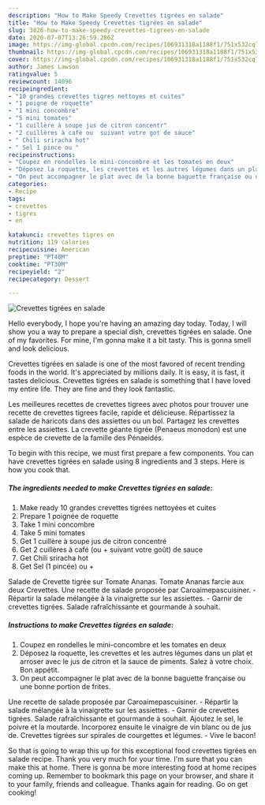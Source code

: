 ```yaml
---
description: "How to Make Speedy Crevettes tigrées en salade"
title: "How to Make Speedy Crevettes tigrées en salade"
slug: 3026-how-to-make-speedy-crevettes-tigrees-en-salade
date: 2020-07-07T13:26:59.286Z
image: https://img-global.cpcdn.com/recipes/106931318a1188f1/751x532cq70/crevettes-tigrees-en-salade-photo-principale-de-la-recette.jpg
thumbnail: https://img-global.cpcdn.com/recipes/106931318a1188f1/751x532cq70/crevettes-tigrees-en-salade-photo-principale-de-la-recette.jpg
cover: https://img-global.cpcdn.com/recipes/106931318a1188f1/751x532cq70/crevettes-tigrees-en-salade-photo-principale-de-la-recette.jpg
author: James Lawson
ratingvalue: 5
reviewcount: 14096
recipeingredient:
- "10 grandes crevettes tigres nettoyes et cuites"
- "1 poigne de roquette"
- "1 mini concombre"
- "5 mini tomates"
- "1 cuillère à soupe jus de citron concentr"
- "2 cuillères à café ou  suivant votre got de sauce"
- " Chili sriracha hot"
- " Sel 1 pince ou "
recipeinstructions:
- "Coupez en rondelles le mini-concombre et les tomates en deux"
- "Déposez la roquette, les crevettes et les autres légumes dans un plat et arroser avec le jus de citron et la sauce de piments. Salez à votre choix. Bon appétit."
- "On peut accompagner le plat avec de la bonne baguette française ou une bonne portion de frites."
categories:
- Recipe
tags:
- crevettes
- tigres
- en

katakunci: crevettes tigres en 
nutrition: 119 calories
recipecuisine: American
preptime: "PT40M"
cooktime: "PT30M"
recipeyield: "2"
recipecategory: Dessert

---
```



![Crevettes tigrées en salade](https://img-global.cpcdn.com/recipes/106931318a1188f1/751x532cq70/crevettes-tigrees-en-salade-photo-principale-de-la-recette.jpg)

Hello everybody, I hope you're having an amazing day today. Today, I will show you a way to prepare a special dish, crevettes tigrées en salade. One of my favorites. For mine, I'm gonna make it a bit tasty. This is gonna smell and look delicious.

Crevettes tigrées en salade is one of the most favored of recent trending foods in the world. It's appreciated by millions daily. It is easy, it is fast, it tastes delicious. Crevettes tigrées en salade is something that I have loved my entire life. They are fine and they look fantastic.

Les meilleures recettes de crevettes tigrees avec photos pour trouver une recette de crevettes tigrees facile, rapide et délicieuse. Répartissez la salade de haricots dans des assiettes ou un bol. Partagez les crevettes entre les assiettes. La crevette géante tigrée (Penaeus monodon) est une espèce de crevette de la famille des Pénaeidés.


To begin with this recipe, we must first prepare a few components. You can have crevettes tigrées en salade using 8 ingredients and 3 steps. Here is how you cook that.

<!--inarticleads1-->

##### The ingredients needed to make Crevettes tigrées en salade:

1. Make ready 10 grandes crevettes tigrées nettoyées et cuites
1. Prepare 1 poignée de roquette
1. Take 1 mini concombre
1. Take 5 mini tomates
1. Get 1 cuillère à soupe jus de citron concentré
1. Get 2 cuillères à café (ou + suivant votre goût) de sauce
1. Get  Chili sriracha hot
1. Get  Sel (1 pincée) ou +


Salade de Crevette tigrée sur Tomate Ananas. Tomate Ananas farcie aux deux Crevettes. Une recette de salade proposée par Caroaimepascuisiner. - Répartir la salade mélangée à la vinaigrette sur les assiettes. - Garnir de crevettes tigrées. Salade rafraîchissante et gourmande à souhait. 

<!--inarticleads2-->

##### Instructions to make Crevettes tigrées en salade:

1. Coupez en rondelles le mini-concombre et les tomates en deux
1. Déposez la roquette, les crevettes et les autres légumes dans un plat et arroser avec le jus de citron et la sauce de piments. Salez à votre choix. Bon appétit.
1. On peut accompagner le plat avec de la bonne baguette française ou une bonne portion de frites.


Une recette de salade proposée par Caroaimepascuisiner. - Répartir la salade mélangée à la vinaigrette sur les assiettes. - Garnir de crevettes tigrées. Salade rafraîchissante et gourmande à souhait. Ajoutez le sel, le poivre et la moutarde. Incorporez ensuite le vinaigre de vin blanc ou de jus de. Crevettes tigrées sur spirales de courgettes et légumes. - Vive le bacon! 

So that is going to wrap this up for this exceptional food crevettes tigrées en salade recipe. Thank you very much for your time. I'm sure that you can make this at home. There is gonna be more interesting food at home recipes coming up. Remember to bookmark this page on your browser, and share it to your family, friends and colleague. Thanks again for reading. Go on get cooking!
